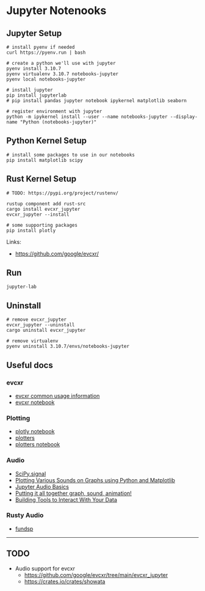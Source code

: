 # Jupyter Notenooks

## Jupyter Setup

    # install pyenv if needed
    curl https://pyenv.run | bash

    # create a python we'll use with jupyter
    pyenv install 3.10.7
    pyenv virtualenv 3.10.7 notebooks-jupyter
    pyenv local notebooks-jupyter

    # install jupyter
    pip install jupyterlab
    # pip install pandas jupyter notebook ipykernel matplotlib seaborn

    # register environment with jupyter
    python -m ipykernel install --user --name notebooks-jupyter --display-name "Python (notebooks-jupyter)"

## Python Kernel Setup

    # install some packages to use in our notebooks
    pip install matplotlib scipy

## Rust Kernel Setup

    # TODO: https://pypi.org/project/rustenv/

    rustup component add rust-src
    cargo install evcxr_jupyter
    evcxr_jupyter --install

    # some supporting packages
    pip install plotly

Links:

* https://github.com/google/evcxr/

## Run

    jupyter-lab

## Uninstall

    # remove evcxr_jupyter
    evcxr_jupyter --uninstall
    cargo uninstall evcxr_jupyter

    # remove virtualenv
    pyenv uninstall 3.10.7/envs/notebooks-jupyter

## Useful docs

### evcxr

* [evcxr common usage information](https://github.com/google/evcxr/blob/main/COMMON.md)
* [evcxr notebook](https://github.com/google/evcxr/blob/main/evcxr_jupyter/samples/evcxr_jupyter_tour.ipynb)

### Plotting

* [plotly notebook](https://igiagkiozis.github.io/plotly/content/fundamentals/jupyter_support.html)
* [plotters](https://crates.io/crates/plotchart#trying-with-jupyter-evcxr-kernel-interactively)
* [plotters notebook](https://plotters-rs.github.io/plotters-doc-data/evcxr-jupyter-integration.html)

### Audio

* [SciPy.signal](https://docs.scipy.org/doc/scipy/reference/generated/scipy.signal.chirp.html)
* [Plotting Various Sounds on Graphs using Python and Matplotlib](https://www.geeksforgeeks.org/plotting-various-sounds-on-graphs-using-python-and-matplotlib/)
* [Jupyter Audio Basics](https://www.geeksforgeeks.org/plotting-various-sounds-on-graphs-using-python-and-matplotlib/)
* [Putting it all together graph, sound, animation!](https://jupyter.brynmawr.edu/services/public/dblank/jupyter.cs/Sonification/putting%20it%20all%20together%20with%20sound%20version%202.ipynb)
* [Building Tools to Interact With Your Data](https://www.scottcondron.com/jupyter/visualisation/audio/2020/10/21/interactive-audio-plots-in-jupyter-notebook.html)

### Rusty Audio

* [fundsp](https://github.com/SamiPerttu/fundsp)

---

## TODO

* Audio support for evcxr
  - https://github.com/google/evcxr/tree/main/evcxr_jupyter
  - https://crates.io/crates/showata
  